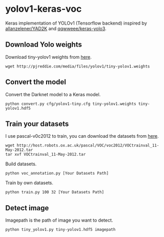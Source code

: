# yolov1-keras-voc

Keras implementation of YOLOv1 (Tensorflow backend) inspired by [allanzelener/YAD2K](https://github.com/allanzelener/YAD2K) and [qqwweee/keras-yolo3](https://github.com/qqwweee/keras-yolo3).


## Download Yolo weights
Download tiny-yolov1 weights from [here](https://pjreddie.com/darknet/yolov1/).
```
wget http://pjreddie.com/media/files/yolov1/tiny-yolov1.weights
```


## Convert the model
Convert the Darknet model to a Keras model.
```
python convert.py cfg/yolov1-tiny.cfg tiny-yolov1.weights tiny-yolov1.hdf5
```

## Train your datasets
I use pascal-v0c2012 to train, you can download the datasets from [here](http://host.robots.ox.ac.uk:8080/).
```
wget http://host.robots.ox.ac.uk/pascal/VOC/voc2012/VOCtrainval_11-May-2012.tar
tar xvf VOCtrainval_11-May-2012.tar
```

Build datasets.
```
python voc_annotation.py [Your Datasets Path]
```

Train by own datasets.
```
python train.py 100 32 [Your Datasets Path]
```

## Detect image
Imagepath is the path of image you want to detect.
```
python tiny_yolov1.py tiny-yolov1.hdf5 imagepath
```

